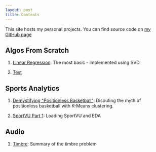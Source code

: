 ```yaml
---
layout: post
title: Contents
---
```


This site hosts my personal projects. You can find source code on [my GitHub page](https://github.com/NicholasHoffs)

## Algos From Scratch

1. [Linear Regression](scratch/linearreg): The most basic - implemented using SVD.

2. [Test](scratch/bruh)

## Sports Analytics

1. [Demystifying "Positionless Basketball"](analytics/positionless): Disputing the myth of positionless basketball with K-Means clustering.

2. [SportVU Part 1](analytics/sportvup1): Loading SportVU and EDA

## Audio

1. [Timbre](audio/timbreprob): Summary of the timbre problem
